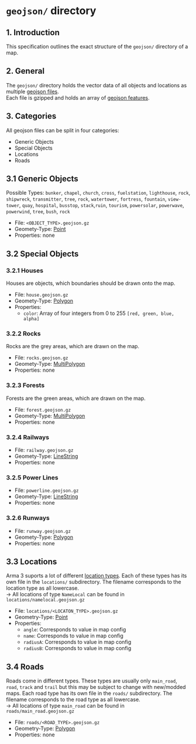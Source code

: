 # `geojson/` directory

## 1. Introduction
This specification outlines the exact structure of the `geojson/` directory of a map.

## 2. General
The `geojson/` directory holds the vector data of all objects and locations as multiple [geojson files](https://en.wikipedia.org/wiki/GeoJSON).  
Each file is gzipped and holds an array of [geojson features](https://tools.ietf.org/html/rfc7946#section-3.2).

## 3. Categories
All geojson files can be split in four categories:
- Generic Objects
- Special Objects
- Locations
- Roads

## 3.1 Generic Objects
Possible Types: `bunker`, `chapel`, `church`, `cross`, `fuelstation`, `lighthouse`, `rock`, `shipwreck`, `transmitter`, `tree`, `rock`, `watertower`, `fortress`, `fountain`, `view-tower`, `quay`, `hospital`, `busstop`, `stack`,`ruin`, `tourism`, `powersolar`, `powerwave`, `powerwind`, `tree`, `bush`, `rock`

- File: `<OBJECT_TYPE>.geojson.gz`
- Geomety-Type: [Point](https://tools.ietf.org/html/rfc7946#section-3.1.2)
- Properties: none

## 3.2 Special Objects
### 3.2.1 Houses
Houses are objects, which boundaries should be drawn onto the map.  
- File: `house.geojson.gz`
- Geomety-Type: [Polygon](https://tools.ietf.org/html/rfc7946#section-3.1.6)
- Properties:
    - `color`: Array of four integers from 0 to 255 `[red, green, blue, alpha]`

### 3.2.2 Rocks
Rocks are the grey areas, which are drawn on the map.
- File: `rocks.geojson.gz`
- Geomety-Type: [MultiPolygon](https://tools.ietf.org/html/rfc7946#section-3.1.7)
- Properties: none

### 3.2.3 Forests
Forests are the green areas, which are drawn on the map.
- File: `forest.geojson.gz`
- Geomety-Type: [MultiPolygon](https://tools.ietf.org/html/rfc7946#section-3.1.7)
- Properties: none

### 3.2.4 Railways
- File: `railway.geojson.gz`
- Geomety-Type: [LineString](https://tools.ietf.org/html/rfc7946#section-3.1.4)
- Properties: none

### 3.2.5 Power Lines
- File: `powerline.geojson.gz`
- Geomety-Type: [LineString](https://tools.ietf.org/html/rfc7946#section-3.1.4)
- Properties: none

### 3.2.6 Runways
- File: `runway.geojson.gz`
- Geomety-Type: [Polygon](https://tools.ietf.org/html/rfc7946#section-3.1.6)
- Properties: none

## 3.3 Locations
Arma 3 suports a lot of different [location types](https://community.bistudio.com/wiki/Location#Location_Types). Each of these types has its own file in the `locations/` subdirectory. The filename corresponds to the location type as all lowercase.  
→ All locations of type `NameLocal` can be found in `locations/namelocal.geojson.gz`

- File: `locations/<LOCATON_TYPE>.geojson.gz`
- Geometry-Type: [Point](https://tools.ietf.org/html/rfc7946#section-3.1.2)
- Properties:
    - `angle`: Corresponds to value in map config
    - `name`: Corresponds to value in map config
    - `radiusA`: Corresponds to value in map config
    - `radiusB`: Corresponds to value in map config

## 3.4 Roads
Roads come in different types. These types are usually only `main_road`, `road`, `track` and `trail` but this may be subject to change with new/modded maps. Each road type has its own file in the `roads/` subdirectory. The filename corresponds to the road type as all lowercase.  
→ All locations of type `main_road` can be found in `roads/main_road.geojson.gz`

- File: `roads/<ROAD_TYPE>.geojson.gz`
- Geometry-Type: [Polygon](https://tools.ietf.org/html/rfc7946#section-3.1.6)
- Properties: none

<!--
`bunker.geojson.gz`
`chapel.geojson.gz`
`church.geojson.gz`
`cross.geojson.gz`
`fuelstation.geojson.gz`
`lighthouse.geojson.gz`
`rock.geojson.gz`
`shipwreck.geojson.gz`
`transmitter.geojson.gz`
`tree.geojson.gz`
`rock.geojson.gz`
`watertower.geojson.gz`
`fortress.geojson.gz`
`fountain.geojson.gz`
`view-tower.geojson.gz`
`quay.geojson.gz`
`hospital.geojson.gz`
`busstop.geojson.gz`
`stack.geojson.gz`
`ruin.geojson.gz`
`tourism.geojson.gz`
`powersolar.geojson.gz`
`powerwave.geojson.gz`
`powerwind.geojson.gz`
`tree.geojson.gz`
`bush.geojson.gz`
`rock.geojson.gz`

`forest.geojson.gz`
`rocks.geojson.gz`

`railway.geojson.gz`

`runway.geojson.gz`

`powerline.geojson.gz`

`house.geojson.gz`

// LOCATIONS

// ROADS

-->
